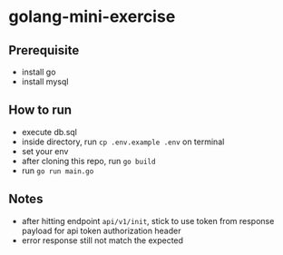 # golang-mini-exercise

## Prerequisite
- install go
- install mysql

## How to run
- execute db.sql
- inside directory, run ``cp .env.example .env`` on terminal
- set your env
- after cloning this repo, run ``go build``
- run ``go run main.go``

## Notes
- after hitting endpoint ``api/v1/init``, stick to use token from response payload for api token authorization header
- error response still not match the expected
